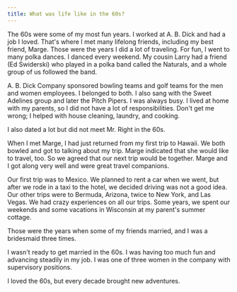 ```yaml
---
title: What was life like in the 60s?
---
```


The 60s were some of my most fun years. I worked at A. B. Dick and had a job I loved. That's where I met many lifelong friends, including my best friend, Marge. Those were the years I did a lot of traveling. For fun, I went to many polka dances. I danced every weekend. My cousin Larry had a friend (Ed Swiderski) who played in a polka band called the Naturals, and a whole group of us followed the band.

A. B. Dick Company sponsored bowling teams and golf teams for the men and women employees. I belonged to both. I also sang with the Sweet Adelines group and later the Pitch Pipers. I was always busy. I lived at home with my parents, so I did not have a lot of responsibilities. Don't get me wrong; I helped with house cleaning, laundry, and cooking.

I also dated a lot but did not meet Mr. Right in the 60s.

When I met Marge, I had just returned from my first trip to Hawaii. We both bowled and got to talking about my trip. Marge indicated that she would like to travel, too. So we agreed that our next trip would be together. Marge and I got along very well and were great travel companions.

Our first trip was to Mexico. We planned to rent a car when we went, but after we rode in a taxi to the hotel, we decided driving was not a good idea. Our other trips were to Bermuda, Arizona, twice to New York, and Las Vegas. We had crazy experiences on all our trips. Some years, we spent our weekends and some vacations in Wisconsin at my parent's summer cottage.

Those were the years when some of my friends married, and I was a bridesmaid three times.

I wasn't ready to get married in the 60s. I was having too much fun and advancing steadily in my job. I was one of three women in the company with supervisory positions.

I loved the 60s, but every decade brought new adventures.
